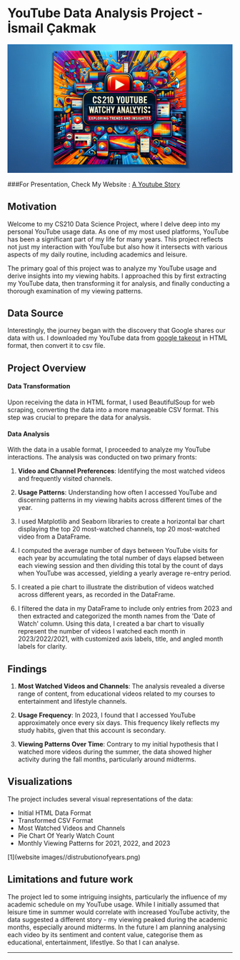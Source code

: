 
# YouTube Data Analysis Project - İsmail Çakmak


<p align="center">
  <img src="banner.png">
</p>



###For Presentation, Check My Website : [A Youtube Story](https://ismailcakmak.notion.site/A-Youtube-Story-0c08fbf0cc12490eb25765003b1d4c1c?pvs=4)

## Motivation

Welcome to my CS210 Data Science Project, where I delve deep into my personal YouTube usage data. As one of my most used platforms, YouTube has been a significant part of my life for many years. This project reflects not just my interaction with YouTube but also how it intersects with various aspects of my daily routine, including academics and leisure.

The primary goal of this project was to analyze my YouTube usage and derive insights into my viewing habits. I approached this by first extracting my YouTube data, then transforming it for analysis, and finally conducting a thorough examination of my viewing patterns.

## Data Source

Interestingly, the journey began with the discovery that Google shares our data with us. I downloaded my YouTube data from [google takeout](https://takeout.google.com/settings/takeout) in HTML format, then convert it to csv file.

## Project Overview

#### Data Transformation

Upon receiving the data in HTML format, I used BeautifulSoup for web scraping, converting the data into a more manageable CSV format. This step was crucial to prepare the data for analysis.

#### Data Analysis

With the data in a usable format, I proceeded to analyze my YouTube interactions. The analysis was conducted on two primary fronts:
1. **Video and Channel Preferences**: Identifying the most watched videos and frequently visited channels.
2. **Usage Patterns**: Understanding how often I accessed YouTube and discerning patterns in my viewing habits across different times of the year.


1. I used Matplotlib and Seaborn libraries to create a horizontal bar chart displaying the top 20 most-watched channels, top 20 most-watched video from a DataFrame.
2. I computed the average number of days between YouTube visits for each year by accumulating the total number of days elapsed between each viewing session and then dividing this total by the count of days when YouTube was accessed, yielding a yearly average re-entry period.
3. I created a pie chart to illustrate the distribution of videos watched across different years, as recorded in the DataFrame.
4. I filtered the data in my DataFrame to include only entries from 2023 and then extracted and categorized the month names from the 'Date of Watch' column. Using this data, I created a bar chart to visually represent the number of videos I watched each month in 2023/2022/2021, with customized axis labels, title, and angled month labels for clarity.


## Findings

1. **Most Watched Videos and Channels**: The analysis revealed a diverse range of content, from educational videos related to my courses to entertainment and lifestyle channels.

2. **Usage Frequency**: In 2023, I found that I accessed YouTube approximately once every six days. This frequency likely reflects my study habits, given that this account is secondary.

3. **Viewing Patterns Over Time**: Contrary to my initial hypothesis that I watched more videos during the summer, the data showed higher activity during the fall months, particularly around midterms.

## Visualizations

The project includes several visual representations of the data:

- Initial HTML Data Format
- Transformed CSV Format
- Most Watched Videos and Channels
- Pie Chart Of Yearly Watch Count
- Monthly Viewing Patterns for 2021, 2022, and 2023

[1](website images//distrubutionofyears.png)

## Limitations and future work

The project led to some intriguing insights, particularly the influence of my academic schedule on my YouTube usage. While I initially assumed that leisure time in summer would correlate with increased YouTube activity, the data suggested a different story - my viewing peaked during the academic months, especially around midterms. In the future I am planning analysing each video by its sentiment and content value, categorise them as educational, entertainment, lifestlye. So that I can analyse.

---

